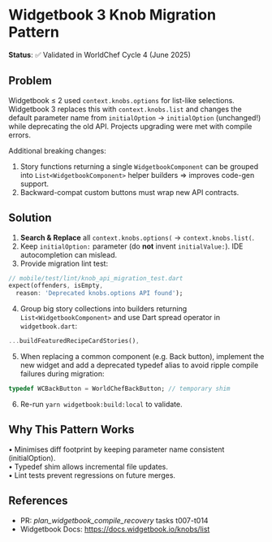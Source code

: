# Widgetbook 3 Knob Migration Pattern

**Status**: ✅ Validated in WorldChef Cycle 4 (June 2025)

## Problem
Widgetbook ≤ 2 used `context.knobs.options` for list-like selections. Widgetbook 3 replaces this with `context.knobs.list` and changes the default parameter name from `initialOption` → `initialOption` (unchanged!) while deprecating the old API. Projects upgrading were met with compile errors.

Additional breaking changes:
1. Story functions returning a single `WidgetbookComponent` can be grouped into `List<WidgetbookComponent>` helper builders ⇒ improves code-gen support.
2. Backward-compat custom buttons must wrap new API contracts.

## Solution
1. **Search & Replace** all `context.knobs.options(` → `context.knobs.list(`.
2. Keep `initialOption:` parameter (do **not** invent `initialValue:`). IDE autocompletion can mislead.
3. Provide migration lint test:
```dart
// mobile/test/lint/knob_api_migration_test.dart
expect(offenders, isEmpty,
  reason: 'Deprecated knobs.options API found');
```
4. Group big story collections into builders returning `List<WidgetbookComponent>` and use Dart spread operator in `widgetbook.dart`:
```dart
...buildFeaturedRecipeCardStories(),
```
5. When replacing a common component (e.g. Back button), implement the new widget and add a deprecated typedef alias to avoid ripple compile failures during migration:
```dart
typedef WCBackButton = WorldChefBackButton; // temporary shim
```
6. Re-run `yarn widgetbook:build:local` to validate.

## Why This Pattern Works
• Minimises diff footprint by keeping parameter name consistent (initialOption).  
• Typedef shim allows incremental file updates.  
• Lint tests prevent regressions on future merges.

## References
* PR: _plan_widgetbook_compile_recovery_ tasks t007-t014  
* Widgetbook Docs: https://docs.widgetbook.io/knobs/list 